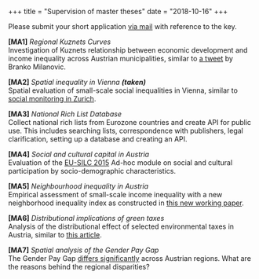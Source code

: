 +++
title = "Supervision of master theses"
date = "2018-10-16"
+++

Please submit your short application [via mail](mailto:mschnetz@wu.ac.at) with reference to the key.

**[MA1]** *Regional Kuznets Curves*  
Investigation of Kuznets relationship between economic development and income inequality across Austrian municipalities, similar to [a tweet](https://twitter.com/brankomilan/status/344504611253653504?lang=de) by Branko Milanovic.

**[MA2]** *Spatial inequality in Vienna* ***(taken)***  
Spatial evaluation of small-scale social inequalities in Vienna, similar to [social monitoring in Zurich](https://www.stadt-zuerich.ch/prd/de/index/stadtentwicklung/gesellschaft-und-raum/entwicklung-wohnstadt-2/sozialraummonitoring/Sozialraummonitoring_2017.html).

**[MA3]** *National Rich List Database*  
Collect national rich lists from Eurozone countries and create API for public use. This includes searching lists, correspondence with publishers, legal clarification, setting up a database and creating an API.  

**[MA4]** *Social and cultural capital in Austria*  
 Evaluation of the [EU-SILC 2015](http://www.statistik.at/web_de/frageboegen/private_haushalte/eu_silc/index.html) Ad-hoc module on social and cultural participation by socio-demographic characteristics.

**[MA5]** *Neighbourhood inequality in Austria*  
Empirical assessment of small-scale income inequality with a new neighborhood inequality index as constructed in [this new working paper](http://www.ecineq.org/milano/WP/ECINEQ2018-477.pdf).

**[MA6]** *Distributional implications of green taxes*  
Analysis of the distributional effect of selected environmental taxes in Austria, similar to [this article](http://wug.akwien.at/WUG_Archiv/2011_37_1/2011_37_1_0069.pdf).

**[MA7]** *Spatial analysis of the Gender Pay Gap*  
The Gender Pay Gap [differs significantly](https://twitter.com/matschnetzer/status/1053644752934055936) across Austrian regions. What are the reasons behind the regional disparities?
